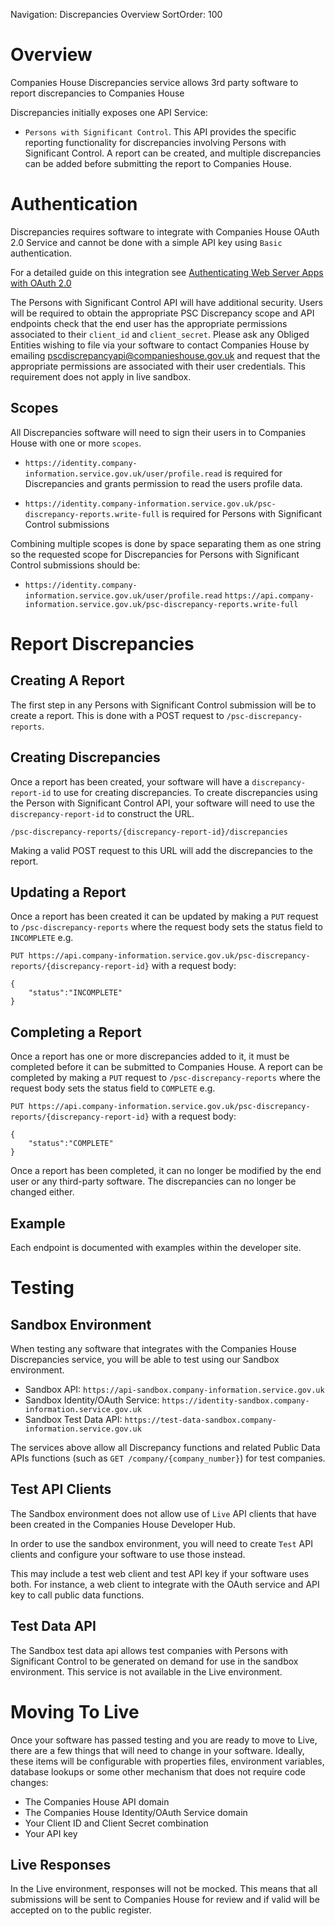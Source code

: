 Navigation: Discrepancies Overview
SortOrder: 100

# Overview

Companies House Discrepancies service allows 3rd party software to report discrepancies to Companies House

Discrepancies initially exposes one API Service:

- `Persons with Significant Control`. This API provides the specific reporting functionality for discrepancies
 involving Persons with Significant Control. A report can be created, and multiple discrepancies
 can be added before submitting the report to Companies House.

# Authentication
Discrepancies requires software to integrate with Companies House OAuth 2.0 Service
and cannot be done with a simple API key using `Basic` authentication.

For a detailed guide on this integration see [Authenticating Web Server Apps with OAuth 2.0](https://developer-specs.company-information.service.gov.uk/companies-house-identity-service/guides/ServerWeb)

The Persons with Significant Control API will have additional security.
Users will be required to obtain the appropriate PSC Discrepancy scope and API endpoints
check that the end user has the appropriate permissions associated to their `client_id` and `client_secret`.
Please ask any Obliged Entities wishing to file via your software to contact Companies House
by emailing pscdiscrepancyapi@companieshouse.gov.uk and request that the appropriate permissions are associated
with their user credentials. This requirement does not apply in live sandbox.

## Scopes
All Discrepancies software will need to sign their users in to Companies House with one or more `scopes`.

- `https://identity.company-information.service.gov.uk/user/profile.read` is required
 for Discrepancies and grants permission to read the users profile data.

- `https://identity.company-information.service.gov.uk/psc-discrepancy-reports.write-full` is required
 for Persons with Significant Control submissions

Combining multiple scopes is done by space separating them as one string so the requested scope for Discrepancies
for Persons with Significant Control submissions should be:

- `https://identity.company-information.service.gov.uk/user/profile.read`
`https://api.company-information.service.gov.uk/psc-discrepancy-reports.write-full`

# Report Discrepancies

## Creating A Report
The first step in any Persons with Significant Control submission will be to create a report.
This is done with a POST request to `/psc-discrepancy-reports`.

## Creating Discrepancies
Once a report has been created, your software will have a `discrepancy-report-id` to use for creating discrepancies.
To create discrepancies using the Person with Significant Control API, your software will need to use the
`discrepancy-report-id` to construct the URL.

`/psc-discrepancy-reports/{discrepancy-report-id}/discrepancies`

Making a valid POST request to this URL will add the discrepancies to the report.

## Updating a Report

Once a report has been created it can be updated by making a `PUT` request to `/psc-discrepancy-reports`
where the request body sets the status field to `INCOMPLETE` e.g.

`PUT https://api.company-information.service.gov.uk/psc-discrepancy-reports/{discrepancy-report-id}`  with a request body:

```
{
    "status":"INCOMPLETE"
}
```

## Completing a Report
Once a report has one or more discrepancies added to it, it must be completed before it can be submitted to Companies House.
A report can be completed by making a `PUT` request to `/psc-discrepancy-reports`
where the request body sets the status field to `COMPLETE` e.g.

`PUT https://api.company-information.service.gov.uk/psc-discrepancy-reports/{discrepancy-report-id}` with a request body:

```
{
    "status":"COMPLETE"
}
```

Once a report has been completed, it can no longer be modified by the end user or any third-party software.
The discrepancies can no longer be changed either.

## Example
Each endpoint is documented with examples within the developer site.

# Testing

## Sandbox Environment
When testing any software that integrates with the Companies House Discrepancies service,
you will be able to test using our Sandbox environment.

- Sandbox API: `https://api-sandbox.company-information.service.gov.uk`
- Sandbox Identity/OAuth Service: `https://identity-sandbox.company-information.service.gov.uk`
- Sandbox Test Data API: `https://test-data-sandbox.company-information.service.gov.uk`

The services above allow all Discrepancy functions and related Public Data APIs functions
(such as `GET /company/{company_number}`) for test companies.

## Test API Clients
The Sandbox environment does not allow use of `Live` API clients that have been created in the Companies House Developer Hub.

In order to use the sandbox environment, you will need to create `Test` API clients and configure your software to use those instead.

This may include a test web client and test API key if your software uses both.
For instance, a web client to integrate with the OAuth service and API key to call public data functions.

## Test Data API
The Sandbox test data api allows test companies with Persons with Significant Control to be generated on demand for use in the sandbox environment. This service is not available in the Live environment.

# Moving To Live
Once your software has passed testing and you are ready to move to Live, there are a few things that will
need to change in your software. Ideally, these items will be configurable with properties files, environment variables,
database lookups or some other mechanism that does not require code changes:

- The Companies House API domain
- The Companies House Identity/OAuth Service domain
- Your Client ID and Client Secret combination
- Your API key

## Live Responses
In the Live environment, responses will not be mocked. This means that all submissions will be sent to Companies House
 for review and if valid will be accepted on to the public register.

